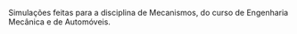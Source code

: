 Simulações feitas para a disciplina de Mecanismos, do curso de Engenharia Mecânica e de Automóveis.
